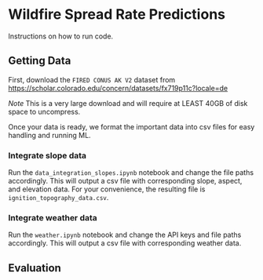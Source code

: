 # Wildfire Spread Rate Predictions
Instructions on how to run code.

## Getting Data
First, download the `FIRED CONUS AK V2` dataset from https://scholar.colorado.edu/concern/datasets/fx719p11c?locale=de 

*Note* This is a very large download and will require at LEAST 40GB of disk space to uncompress.

Once your data is ready, we format the important data into csv files for easy handling and running ML.

### Integrate slope data
Run the `data_integration_slopes.ipynb` notebook and change the file paths accordingly. This will output a csv file with corresponding slope, aspect, and elevation data. For your convenience, the resulting file is `ignition_topography_data.csv`.

### Integrate weather data
Run the `weather.ipynb` notebook and change the API keys and file paths accordingly. This will output a csv file with corresponding weather data.

## Evaluation

